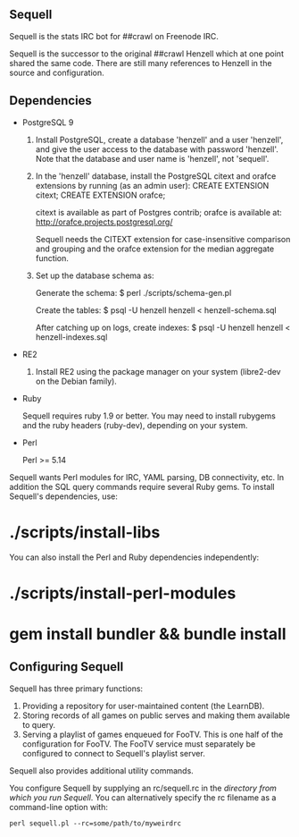 Sequell
-------

Sequell is the stats IRC bot for ##crawl on Freenode IRC.

Sequell is the successor to the original ##crawl Henzell which at one
point shared the same code. There are still many references to Henzell
in the source and configuration.

Dependencies
------------

* PostgreSQL 9

  1. Install PostgreSQL, create a database 'henzell' and a user
     'henzell', and give the user access to the database with password
     'henzell'. Note that the database and user name is 'henzell', not
     'sequell'.
  
  2. In the 'henzell' database, install the PostgreSQL citext and orafce
     extensions by running (as an admin user):
         CREATE EXTENSION citext;
         CREATE EXTENSION orafce;
  
     citext is available as part of Postgres contrib; orafce is available at:
         http://orafce.projects.postgresql.org/
  
     Sequell needs the CITEXT extension for case-insensitive comparison
     and grouping and the orafce extension for the median aggregate function.
  
  2. Set up the database schema as:
  
     Generate the schema:
         $ perl ./scripts/schema-gen.pl
  
     Create the tables:
         $ psql -U henzell henzell < henzell-schema.sql

     After catching up on logs, create indexes:
         $ psql -U henzell henzell < henzell-indexes.sql

* RE2

  1. Install RE2 using the package manager on your system (libre2-dev
     on the Debian family).

* Ruby

  Sequell requires ruby 1.9 or better. You may need to install
  rubygems and the ruby headers (ruby-dev), depending on your system.

* Perl

  Perl >= 5.14

  
Sequell wants Perl modules for IRC, YAML parsing, DB connectivity,
etc. In addition the SQL query commands require several Ruby gems. To
install Sequell's dependencies, use:

   # ./scripts/install-libs

You can also install the Perl and Ruby dependencies independently:

   # ./scripts/install-perl-modules
   # gem install bundler && bundle install


Configuring Sequell
-------------------

Sequell has three primary functions:

1. Providing a repository for user-maintained content (the LearnDB).
2. Storing records of all games on public serves and making them available to
   query.
3. Serving a playlist of games enqueued for FooTV. This is one half of
   the configuration for FooTV. The FooTV service must separately be
   configured to connect to Sequell's playlist server.

Sequell also provides additional utility commands.

You configure Sequell by supplying an rc/sequell.rc in the *directory from
which you run Sequell*. You can alternatively specify the rc filename
as a command-line option with:

    perl sequell.pl --rc=some/path/to/myweirdrc
